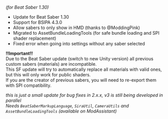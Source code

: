 *(for Beat Saber 1.30)*

- Update for Beat Saber 1.30
- Support for BSIPA 4.3.0
- Allow sabers to only show in HMD (thanks to @ModdingPink)
- Migrated to AssetBundleLoadingTools (for safe bundle loading and SPI shader replacement)
- Fixed error when going into settings without any saber selected

**!!Important!!**  
Due to the Beat Saber update (switch to new Unity version) all previous custom sabers (materials) are incompatible.  
This SF update will try to automatically replace all materials with valid ones, but this will only work for public shaders.  
If you are the creator of previous sabers, you will need to re-export them with SPI compatibility.


*this is just a small update for bug fixes in 2.x.x, v3 is still being developed in parallel*  
*Needs `BeatSaberMarkupLanguage`, `SiraUtil`, `CameraUtils` and `AssetBundleLoadingTools` (available on ModAssistant)*
